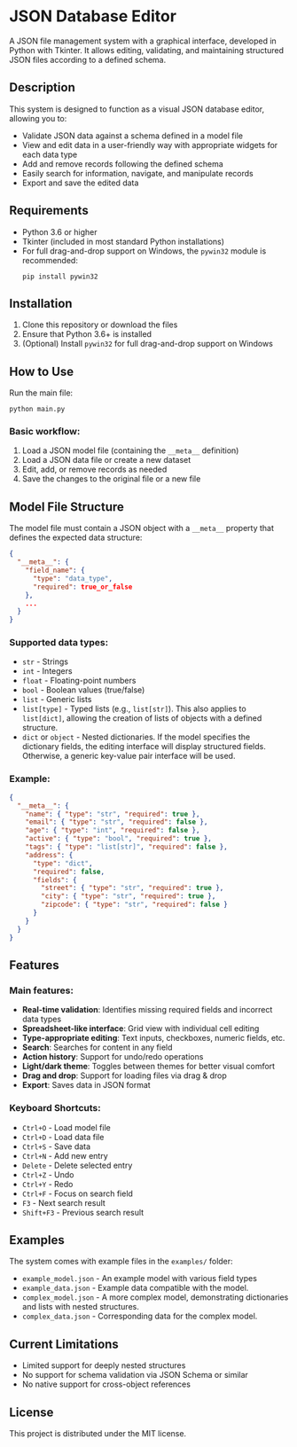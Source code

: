 # JSON Database Editor

A JSON file management system with a graphical interface, developed in Python with Tkinter. It allows editing, validating, and maintaining structured JSON files according to a defined schema.

## Description

This system is designed to function as a visual JSON database editor, allowing you to:

- Validate JSON data against a schema defined in a model file
- View and edit data in a user-friendly way with appropriate widgets for each data type
- Add and remove records following the defined schema
- Easily search for information, navigate, and manipulate records
- Export and save the edited data

## Requirements

- Python 3.6 or higher
- Tkinter (included in most standard Python installations)
- For full drag-and-drop support on Windows, the `pywin32` module is recommended:
  ```
  pip install pywin32
  ```

## Installation

1. Clone this repository or download the files
2. Ensure that Python 3.6+ is installed
3. (Optional) Install `pywin32` for full drag-and-drop support on Windows

## How to Use

Run the main file:

```
python main.py
```

### Basic workflow:

1. Load a JSON model file (containing the `__meta__` definition)
2. Load a JSON data file or create a new dataset
3. Edit, add, or remove records as needed
4. Save the changes to the original file or a new file

## Model File Structure

The model file must contain a JSON object with a `__meta__` property that defines the expected data structure:

```json
{
  "__meta__": {
    "field_name": {
      "type": "data_type",
      "required": true_or_false
    },
    ...
  }
}
```

### Supported data types:

- `str` - Strings
- `int` - Integers
- `float` - Floating-point numbers
- `bool` - Boolean values (true/false)
- `list` - Generic lists
- `list[type]` - Typed lists (e.g., `list[str]`). This also applies to `list[dict]`, allowing the creation of lists of objects with a defined structure.
- `dict` or `object` - Nested dictionaries. If the model specifies the dictionary fields, the editing interface will display structured fields. Otherwise, a generic key-value pair interface will be used.

### Example:

```json
{
  "__meta__": {
    "name": { "type": "str", "required": true },
    "email": { "type": "str", "required": false },
    "age": { "type": "int", "required": false },
    "active": { "type": "bool", "required": true },
    "tags": { "type": "list[str]", "required": false },
    "address": {
      "type": "dict",
      "required": false,
      "fields": {
        "street": { "type": "str", "required": true },
        "city": { "type": "str", "required": true },
        "zipcode": { "type": "str", "required": false }
      }
    }
  }
}
```

## Features

### Main features:

- **Real-time validation**: Identifies missing required fields and incorrect data types
- **Spreadsheet-like interface**: Grid view with individual cell editing
- **Type-appropriate editing**: Text inputs, checkboxes, numeric fields, etc.
- **Search**: Searches for content in any field
- **Action history**: Support for undo/redo operations
- **Light/dark theme**: Toggles between themes for better visual comfort
- **Drag and drop**: Support for loading files via drag & drop
- **Export**: Saves data in JSON format

### Keyboard Shortcuts:

- `Ctrl+O` - Load model file
- `Ctrl+D` - Load data file
- `Ctrl+S` - Save data
- `Ctrl+N` - Add new entry
- `Delete` - Delete selected entry
- `Ctrl+Z` - Undo
- `Ctrl+Y` - Redo
- `Ctrl+F` - Focus on search field
- `F3` - Next search result
- `Shift+F3` - Previous search result

## Examples

The system comes with example files in the `examples/` folder:

- `example_model.json` - An example model with various field types
- `example_data.json` - Example data compatible with the model.
- `complex_model.json` - A more complex model, demonstrating dictionaries and lists with nested structures.
- `complex_data.json` - Corresponding data for the complex model.

## Current Limitations

- Limited support for deeply nested structures
- No support for schema validation via JSON Schema or similar
- No native support for cross-object references

## License

This project is distributed under the MIT license.